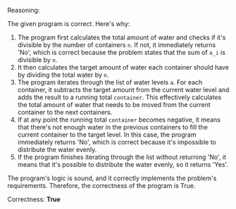 Reasoning:

The given program is correct. Here's why:

1.  The program first calculates the total amount of water and checks if it's divisible by the number of containers `n`. If not, it immediately returns 'No', which is correct because the problem states that the sum of `a_i` is divisible by `n`.
2.  It then calculates the target amount of water each container should have by dividing the total water by `n`.
3.  The program iterates through the list of water levels `a`. For each container, it subtracts the target amount from the current water level and adds the result to a running total `container`. This effectively calculates the total amount of water that needs to be moved from the current container to the next containers.
4.  If at any point the running total `container` becomes negative, it means that there's not enough water in the previous containers to fill the current container to the target level. In this case, the program immediately returns 'No', which is correct because it's impossible to distribute the water evenly.
5.  If the program finishes iterating through the list without returning 'No', it means that it's possible to distribute the water evenly, so it returns 'Yes'.

The program's logic is sound, and it correctly implements the problem's requirements. Therefore, the correctness of the program is True.

Correctness: **True**